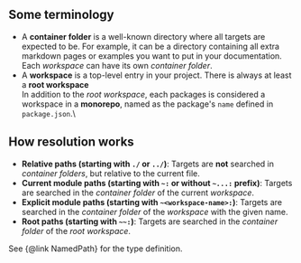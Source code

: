 ## Some terminology

* A **container folder** is a well-known directory where all targets are expected to be. For example, it can be a directory containing all extra markdown pages or examples you want to put in your documentation. Each *workspace* can have its own *container folder*.
* A **workspace** is a top-level entry in your project. There is always at least a **root workspace**\
  In addition to the *root workspace*, each packages is considered a workspace in a **monorepo**, named as the package's `name` defined in `package.json`.\

## How resolution works

* **Relative paths (starting with `./` or `../`)**: Targets are **not** searched in *container folders*, but relative to the current file.
* **Current module paths (starting with `~:` or without `~...:` prefix)**: Targets are searched in the *container folder* of the current *workspace*.
* **Explicit module paths (starting with `~<workspace-name>:`)**: Targets are searched in the *container folder* of the *workspace* with the given name.
* **Root paths (starting with `~~:`)**: Targets are searched in the *container folder* of the *root workspace*.

See {@link NamedPath} for the type definition.
